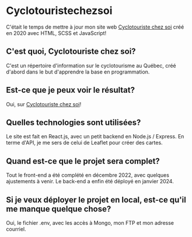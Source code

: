 # Cyclotouristechezsoi

C'était le temps de mettre à jour mon site web [Cyclotouriste chez soi](https://cyclotouristechezsoi.ca/) créé en 2020 avec HTML, SCSS et JavaScript!

## C'est quoi, Cyclotouriste chez soi?

C'est un répertoire d'information sur le cyclotourisme au Québec, créé d'abord dans le but d'apprendre la base en programmation.

## Est-ce que je peux voir le résultat?

Oui, sur [Cyclotouriste chez soi](https://cyclotouristechezsoi.ca/)!

## Quelles technologies sont utilisées?

Le site est fait en React.js, avec un petit backend en Node.js / Express. En terme d'API, je me sers de celui de Leaflet pour créer des cartes.

## Quand est-ce que le projet sera complet?

Tout le front-end a été complété en décembre 2022, avec quelques ajustements à venir. Le back-end a enfin été déployé en janvier 2024.

## Si je veux déployer le projet en local, est-ce qu'il me manque quelque chose?

Oui, le fichier .env, avec les accès à Mongo, mon FTP et mon adresse courriel.
